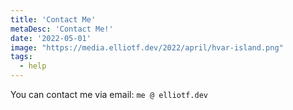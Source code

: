```yaml
---
title: 'Contact Me'
metaDesc: 'Contact Me!'
date: '2022-05-01'
image: "https://media.elliotf.dev/2022/april/hvar-island.png"
tags:
  - help
---
```


You can contact me via email: `me @ elliotf.dev`